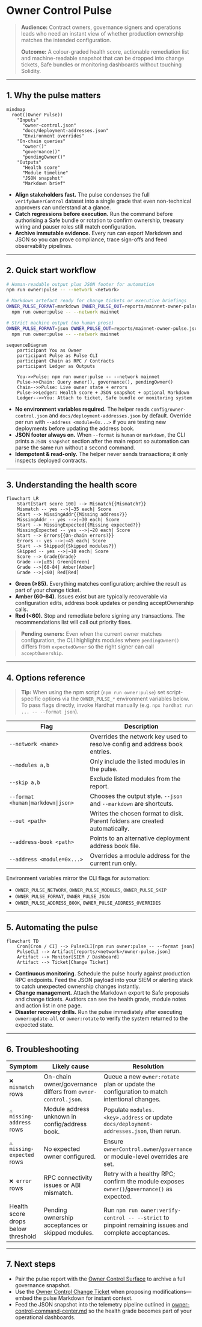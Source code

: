 # Owner Control Pulse

> **Audience:** Contract owners, governance signers and operations leads who need an
> instant view of whether production ownership matches the intended configuration.
>
> **Outcome:** A colour-graded health score, actionable remediation list and
> machine-readable snapshot that can be dropped into change tickets, Safe bundles
> or monitoring dashboards without touching Solidity.

---

## 1. Why the pulse matters

```mermaid
mindmap
  root((Owner Pulse))
    "Inputs"
      "owner-control.json"
      "docs/deployment-addresses.json"
      "Environment overrides"
    "On-chain queries"
      "owner()"
      "governance()"
      "pendingOwner()"
    "Outputs"
      "Health score"
      "Module timeline"
      "JSON snapshot"
      "Markdown brief"
```

- **Align stakeholders fast.** The pulse condenses the full
  `verifyOwnerControl` dataset into a single grade that even non-technical
  approvers can understand at a glance.
- **Catch regressions before execution.** Run the command before authorising a
  Safe bundle or rotation to confirm ownership, treasury wiring and pauser roles
  still match configuration.
- **Archive immutable evidence.** Every run can export Markdown and JSON so you
  can prove compliance, trace sign-offs and feed observability pipelines.

---

## 2. Quick start workflow

```bash
# Human-readable output plus JSON footer for automation
npm run owner:pulse -- --network <network>

# Markdown artefact ready for change tickets or executive briefings
OWNER_PULSE_FORMAT=markdown OWNER_PULSE_OUT=reports/mainnet-owner-pulse.md \
  npm run owner:pulse -- --network mainnet

# Strict machine output (no human prose)
OWNER_PULSE_FORMAT=json OWNER_PULSE_OUT=reports/mainnet-owner-pulse.json \
  npm run owner:pulse -- --network mainnet
```

```mermaid
sequenceDiagram
    participant You as Owner
    participant Pulse as Pulse CLI
    participant Chain as RPC / Contracts
    participant Ledger as Outputs

    You->>Pulse: npm run owner:pulse -- --network mainnet
    Pulse->>Chain: Query owner(), governance(), pendingOwner()
    Chain-->>Pulse: Live owner state + errors
    Pulse->>Ledger: Health score + JSON snapshot + optional Markdown
    Ledger-->>You: Attach to ticket, Safe bundle or monitoring system
```

- **No environment variables required.** The helper reads
  `config/owner-control.json` and `docs/deployment-addresses.json` by default.
  Override per run with `--address <module=0x...>` if you are testing new
  deployments before updating the address book.
- **JSON footer always on.** When `--format` is `human` or `markdown`, the CLI
  prints a `JSON snapshot` section after the main report so automation can parse
  the same run without a second command.
- **Idempotent & read-only.** The helper never sends transactions; it only
  inspects deployed contracts.

---

## 3. Understanding the health score

```mermaid
flowchart LR
    Start[Start score 100] --> Mismatch{{Mismatch?}}
    Mismatch -- yes -->|−35 each| Score
    Start --> MissingAddr{{Missing address?}}
    MissingAddr -- yes -->|−30 each| Score
    Start --> MissingExpected{{Missing expected?}}
    MissingExpected -- yes -->|−20 each| Score
    Start --> Errors{{On-chain errors?}}
    Errors -- yes -->|−45 each| Score
    Start --> Skipped{{Skipped modules?}}
    Skipped -- yes -->|−10 each| Score
    Score --> Grade{Grade}
    Grade -->|≥85| Green[Green]
    Grade -->|60-84| Amber[Amber]
    Grade -->|<60| Red[Red]
```

- **Green (≥85).** Everything matches configuration; archive the result as part
  of your change ticket.
- **Amber (60–84).** Issues exist but are typically recoverable via
  configuration edits, address book updates or pending acceptOwnership calls.
- **Red (<60).** Stop and remediate before signing any transactions. The
  recommendations list will call out priority fixes.

> **Pending owners:** Even when the current owner matches configuration, the CLI
> highlights modules where `pendingOwner()` differs from `expectedOwner` so the
> right signer can call `acceptOwnership`.

---

## 4. Options reference

> **Tip:** When using the npm script (`npm run owner:pulse`) set script-specific
> options via the `OWNER_PULSE_*` environment variables below. To pass flags
> directly, invoke Hardhat manually (e.g. `npx hardhat run ... -- --format json`).

| Flag | Description |
| --- | --- |
| `--network <name>` | Overrides the network key used to resolve config and address book entries. |
| `--modules a,b` | Only include the listed modules in the pulse. |
| `--skip a,b` | Exclude listed modules from the report. |
| `--format <human\|markdown\|json>` | Chooses the output style. `--json` and `--markdown` are shortcuts. |
| `--out <path>` | Writes the chosen format to disk. Parent folders are created automatically. |
| `--address-book <path>` | Points to an alternative deployment address book file. |
| `--address <module=0x...>` | Overrides a module address for the current run only. |

Environment variables mirror the CLI flags for automation:

- `OWNER_PULSE_NETWORK`, `OWNER_PULSE_MODULES`, `OWNER_PULSE_SKIP`
- `OWNER_PULSE_FORMAT`, `OWNER_PULSE_JSON`
- `OWNER_PULSE_ADDRESS_BOOK`, `OWNER_PULSE_ADDRESS_OVERRIDES`

---

## 5. Automating the pulse

```mermaid
flowchart TD
    Cron[Cron / CI] --> PulseCLI[npm run owner:pulse -- --format json]
    PulseCLI --> Artifact[reports/<network>/owner-pulse.json]
    Artifact --> Monitor[SIEM / Dashboard]
    Artifact --> Ticket[Change Ticket]
```

- **Continuous monitoring.** Schedule the pulse hourly against production RPC
  endpoints. Feed the JSON payload into your SIEM or alerting stack to catch
  unexpected ownership changes instantly.
- **Change management.** Attach the Markdown export to Safe proposals and change
  tickets. Auditors can see the health grade, module notes and action list in one
  page.
- **Disaster recovery drills.** Run the pulse immediately after executing
  `owner:update-all` or `owner:rotate` to verify the system returned to the
  expected state.

---

## 6. Troubleshooting

| Symptom | Likely cause | Resolution |
| --- | --- | --- |
| `❌ mismatch` rows | On-chain owner/governance differs from `owner-control.json`. | Queue a new `owner:rotate` plan or update the configuration to match intentional changes. |
| `⚠️ missing-address` rows | Module address unknown in config/address book. | Populate `modules.<key>.address` or update `docs/deployment-addresses.json`, then rerun. |
| `⚠️ missing-expected` rows | No expected owner configured. | Ensure `ownerControl.owner`/`governance` or module-level overrides are set. |
| `❌ error` rows | RPC connectivity issues or ABI mismatch. | Retry with a healthy RPC; confirm the module exposes `owner()`/`governance()` as expected. |
| Health score drops below threshold | Pending ownership acceptances or skipped modules. | Run `npm run owner:verify-control -- --strict` to pinpoint remaining issues and complete acceptances. |

---

## 7. Next steps

- Pair the pulse report with the [Owner Control Surface](owner-control-surface.md)
  to archive a full governance snapshot.
- Use the [Owner Control Change Ticket](owner-control-change-ticket.md)
  when proposing modifications—embed the pulse Markdown for instant context.
- Feed the JSON snapshot into the telemetry pipeline outlined in
  [owner-control-command-center.md](owner-control-command-center.md) so the
  health grade becomes part of your operational dashboards.
